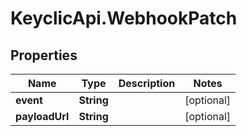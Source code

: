 # KeyclicApi.WebhookPatch

## Properties
Name | Type | Description | Notes
------------ | ------------- | ------------- | -------------
**event** | **String** |  | [optional] 
**payloadUrl** | **String** |  | [optional] 


